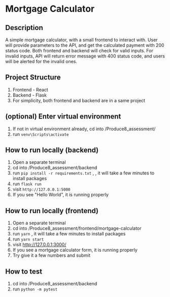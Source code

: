 # Mortgage Calculator

## Description

A simple mortgage calculator, with a small frontend to interact with.
User will provide parameters to the API, and get the calculated payment with 200 status code.
Both frontend and backend will check for valid inputs. 
For invalid inputs, API will return error message with 400 status code, and users will be alerted for the invalid ones. 

## Project Structure
1. Frontend - React
2. Backend - Flask
3. For simplicity, both frontend and backend are in a same project

## (optional) Enter virtual environment
1. If not in virtual environment already, cd into /Produce8_assessment/
2. run `venv\Scripts\activate`

## How to run locally (backend)
1. Open a separate terminal
2. cd into /Produce8_assessment/backend
3. run `pip install -r requirements.txt` , , it will take a few minutes to install packages
4. run `flask run`
5. visit `http://127.0.0.1:5000`
6. If you see "Hello World", it is running properly

## How to run locally (frontend)
1. Open a separate terminal
2. cd into /Produce8_assessment/frontend/mortgage-calculator
3. run `yarn` , it will take a few minutes to install packages
4. run `yarn start`
5. visit http://127.0.0.1:3000/
6. If you see a mortgage calculator form, it is running properly
7. Try give it a few numbers and submit

## How to test
1. cd into /Produce8_assessment/backend
2. run `python -m pytest`
